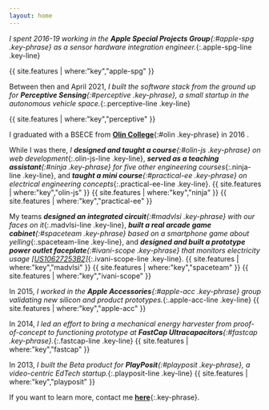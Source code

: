 ```yaml
---
layout: home
---
```


_I spent 2016-19 working in the **Apple Special Projects Group**{:#apple-spg .key-phrase} as a sensor hardware integration engineer._{:.apple-spg-line .key-line}

{{ site.features | where:"key","apple-spg" }}

Between then and April 2021, _I built the software stack from the ground up for **Perceptive Sensing**{:#perceptive .key-phrase}, a small startup in the autonomous vehicle space._{:.perceptive-line .key-line}

{{ site.features | where:"key","perceptive" }}

I graduated with a BSECE from <a href="https://www.olin.edu" target="blank"><b>Olin College</b></a>{:#olin .key-phrase} in 2016 .

<div markdown="1" id="index-indent">

While I was there, _I **designed and taught a course**{:#olin-js .key-phrase} on web development_{:.olin-js-line .key-line},
_**served as a teaching assistant**{:#ninja .key-phrase} for five other engineering courses_{:.ninja-line .key-line},
and _**taught a mini course**{:#practical-ee .key-phrase} on electrical engineering concepts_{:.practical-ee-line .key-line}.
{{ site.features | where:"key","olin-js" }}
{{ site.features | where:"key","ninja" }}
{{ site.features | where:"key","practical-ee" }}

My teams _**designed an integrated circuit**{:#madvlsi .key-phrase} with our faces on it_{:.madvlsi-line .key-line},
_**built a real arcade game cabinet**{:#spaceteam .key-phrase} based on a smartphone game about yelling_{:.spaceteam-line .key-line},
and _**designed and built a prototype power outlet faceplate**{:#ivani-scope .key-phrase} that monitors electricity usage [[US10627253B2]](https://patents.google.com/patent/US10627253B2/en)_{:.ivani-scope-line .key-line}.
{{ site.features | where:"key","madvlsi" }}
{{ site.features | where:"key","spaceteam" }}
{{ site.features | where:"key","ivani-scope" }}

</div>

In 2015, _I worked in the **Apple Accessories**{:#apple-acc .key-phrase} group validating new silicon and product prototypes._{:.apple-acc-line .key-line}
{{ site.features | where:"key","apple-acc" }}

In 2014, _I led an effort to bring a mechanical energy harvester from proof-of-concept to functioning prototype at **FastCap Ultracapacitors**{:#fastcap .key-phrase}._{:.fastcap-line .key-line}
{{ site.features | where:"key","fastcap" }}

In 2013, _I built the Beta product for **PlayPosit**{:#playposit .key-phrase}, a video-centric EdTech startup._{:.playposit-line .key-line}
{{ site.features | where:"key","playposit" }}


If you want to learn more, contact me [**here**](mailto:evan.dorsky@icloud.com){:.key-phrase}.
